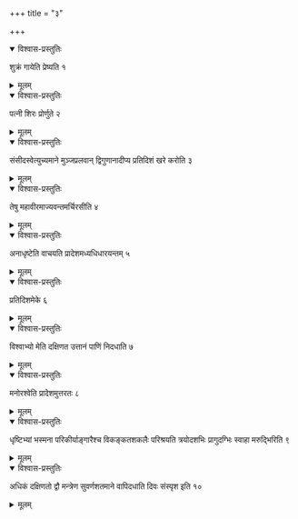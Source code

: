+++
title = "३"

+++


<details open><summary>विश्वास-प्रस्तुतिः</summary>

शुक्रं गायेति प्रेष्यति १
</details>

<details><summary>मूलम्</summary>

शुक्रं गायेति प्रेष्यति १
</details>


<details open><summary>विश्वास-प्रस्तुतिः</summary>

पत्नी शिरः प्रोर्णुते २
</details>

<details><summary>मूलम्</summary>

पत्नी शिरः प्रोर्णुते २
</details>


<details open><summary>विश्वास-प्रस्तुतिः</summary>

संसीदस्वेत्युच्यमाने मुञ्जप्रलवान् द्विगुणानादीप्य प्रतिदिशं खरे करोति ३
</details>

<details><summary>मूलम्</summary>

संसीदस्वेत्युच्यमाने मुञ्जप्रलवान् द्विगुणानादीप्य प्रतिदिशं खरे करोति ३
</details>


<details open><summary>विश्वास-प्रस्तुतिः</summary>

तेषु महावीरमाज्यवन्तमर्चिरसीति ४
</details>

<details><summary>मूलम्</summary>

तेषु महावीरमाज्यवन्तमर्चिरसीति ४
</details>


<details open><summary>विश्वास-प्रस्तुतिः</summary>

अनाधृष्टेति वाचयति प्रादेशमध्यधिधारयन्तम् ५
</details>

<details><summary>मूलम्</summary>

अनाधृष्टेति वाचयति प्रादेशमध्यधिधारयन्तम् ५
</details>


<details open><summary>विश्वास-प्रस्तुतिः</summary>

प्रतिदिशमेके ६
</details>

<details><summary>मूलम्</summary>

प्रतिदिशमेके ६
</details>


<details open><summary>विश्वास-प्रस्तुतिः</summary>

विश्वाभ्यो मेति दक्षिणत उत्तानं पाणिं निदधाति ७
</details>

<details><summary>मूलम्</summary>

विश्वाभ्यो मेति दक्षिणत उत्तानं पाणिं निदधाति ७
</details>


<details open><summary>विश्वास-प्रस्तुतिः</summary>

मनोरश्वेति प्रादेशमुत्तरतः ८
</details>

<details><summary>मूलम्</summary>

मनोरश्वेति प्रादेशमुत्तरतः ८
</details>


<details open><summary>विश्वास-प्रस्तुतिः</summary>

धृष्टिभ्यां भस्मना परिकीर्याङ्गारैश्च विकङ्कतशकलैः परिश्रयति त्रयोदशभिः प्रागुदग्भिः स्वाहा मरुद्भिरिति ९
</details>

<details><summary>मूलम्</summary>

धृष्टिभ्यां भस्मना परिकीर्याङ्गारैश्च विकङ्कतशकलैः परिश्रयति त्रयोदशभिः प्रागुदग्भिः स्वाहा मरुद्भिरिति ९
</details>


<details open><summary>विश्वास-प्रस्तुतिः</summary>

अधिकं दक्षिणतो द्वौ मन्त्रेण सुवर्णशतमाने वापिदधाति दिवः संस्पृश इति १०
</details>

<details><summary>मूलम्</summary>

अधिकं दक्षिणतो द्वौ मन्त्रेण सुवर्णशतमाने वापिदधाति दिवः संस्पृश इति १०
</details>
